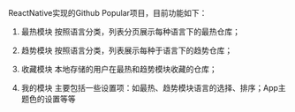 ReactNative实现的Github Popular项目，目前功能如下：
1. 最热模块
按照语言分类，列表分页展示每种语言下的最热仓库；

2. 趋势模块
按照语言分类，列表展示每种于语言下的趋势仓库；

3. 收藏模块
本地存储的用户在最热和趋势模块收藏的仓库；

4. 我的模块
主要包括一些设置项：如最热、趋势模块语言的选择、排序；App主题色的设置等等
